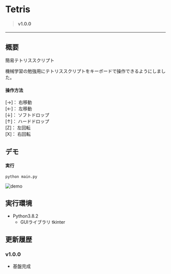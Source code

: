 # Tetris
> #### v1.0.0  

---
## 概要
簡易テトリススクリプト

機械学習の勉強用にテトリススクリプトをキーボードで操作できるようにしました。


#### 操作方法
[→]： 右移動  
[←]： 左移動  
[↓]： ソフトドロップ  
[↑]： ハードドロップ  
[Z]： 左回転  
[X]： 右回転  

## デモ
#### 実行
```
python main.py
```

![demo](https://user-images.githubusercontent.com/47247524/130037910-622b2230-50f3-40ef-9f78-4bc5656b0f0d.gif)

## 実行環境
- Python3.8.2
  -  GUIライブラリ tkinter

## 更新履歴
### v1.0.0
- 基盤完成
